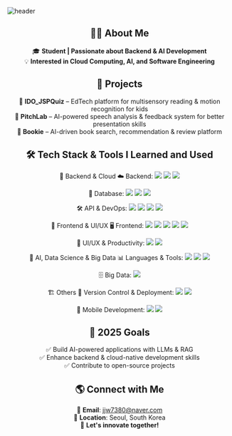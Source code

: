 ![header](https://capsule-render.vercel.app/api?type=Transparent&color=gradient&height=150&section=header&text=WELCOME&fontSize=50&fontAlignY=40)

<div align="center">

## 👨‍🎓 About Me  
🎓 **Student | Passionate about Backend & AI Development**  
💡 **Interested in Cloud Computing, AI, and Software Engineering**  

## 📌 Projects  
🔹 **IDO_JSPQuiz** – EdTech platform for multisensory reading & motion recognition for kids  
🔹 **PitchLab** – AI-powered speech analysis & feedback system for better presentation skills  
🔹 **Bookie** – AI-driven book search, recommendation & review platform  

## 🛠️ Tech Stack & Tools I Learned and Used
🎯 Backend & Cloud
☁️ Backend:
<img src="https://img.shields.io/badge/Java-007396?style=flat&logo=java&logoColor=white"/>
<img src="https://img.shields.io/badge/Spring%20Boot-6DB33F?style=flat&logo=spring-boot&logoColor=white"/>
<img src="https://img.shields.io/badge/Thymeleaf-005F0F?style=flat&logo=thymeleaf&logoColor=white"/>

💾 Database:
<img src="https://img.shields.io/badge/MariaDB-003545?style=flat&logo=mariadb&logoColor=white"/>
<img src="https://img.shields.io/badge/MongoDB-47A248?style=flat&logo=mongodb&logoColor=white"/>
<img src="https://img.shields.io/badge/Oracle-F80000?style=flat&logo=oracle&logoColor=white"/>

🛠️ API & DevOps:
<img src="https://img.shields.io/badge/REST%20API-000000?style=flat&logo=restful&logoColor=white"/>
<img src="https://img.shields.io/badge/OpenAPI-6BA539?style=flat&logo=openapiinitiative&logoColor=white"/>
<img src="https://img.shields.io/badge/Postman-FF6C37?style=flat&logo=postman&logoColor=white"/>
<img src="https://img.shields.io/badge/Docker-2496ED?style=flat&logo=docker&logoColor=white"/>

🎨 Frontend & UI/UX
🖥 Frontend:
<img src="https://img.shields.io/badge/HTML5-E34F26?style=flat&logo=html5&logoColor=white"/>
<img src="https://img.shields.io/badge/CSS3-1572B6?style=flat&logo=css3&logoColor=white"/>
<img src="https://img.shields.io/badge/JavaScript-F7DF1E?style=flat&logo=javascript&logoColor=black"/>
<img src="https://img.shields.io/badge/Vue.js-4FC08D?style=flat&logo=vue.js&logoColor=white"/>
<img src="https://img.shields.io/badge/Bootstrap-7952B3?style=flat&logo=bootstrap&logoColor=white"/>

🎨 UI/UX & Productivity:
<img src="https://img.shields.io/badge/Figma-F24E1E?style=flat&logo=figma&logoColor=white"/>
<img src="https://img.shields.io/badge/Notion-000000?style=flat&logo=notion&logoColor=white"/>

🤖 AI, Data Science & Big Data
📊 Languages & Tools:
<img src="https://img.shields.io/badge/Python-3776AB?style=flat&logo=python&logoColor=white"/>
<img src="https://img.shields.io/badge/R-276DC3?style=flat&logo=r&logoColor=white"/>
<img src="https://img.shields.io/badge/C-A8B9CC?style=flat&logo=c&logoColor=black"/>

🗄 Big Data:
<img src="https://img.shields.io/badge/Hadoop-66CCFF?style=flat&logo=apachehadoop&logoColor=black"/>

🏗️ Others
🔧 Version Control & Deployment:
<img src="https://img.shields.io/badge/Git-F05032?style=flat&logo=git&logoColor=white"/>
<img src="https://img.shields.io/badge/KPAAS-000000?style=flat&logo=github&logoColor=white"/>

📱 Mobile Development:
<img src="https://img.shields.io/badge/Flutter-02569B?style=flat&logo=flutter&logoColor=white"/>
<img src="https://img.shields.io/badge/Dart-0175C2?style=flat&logo=dart&logoColor=white"/>
## 🎯 2025 Goals  
✅ Build AI-powered applications with LLMs & RAG  
✅ Enhance backend & cloud-native development skills  
✅ Contribute to open-source projects  

## 🌎 Connect with Me  
📩 **Email**: jjw7380@naver.com  
📍 **Location**: Seoul, South Korea  
🚀 **Let's innovate together!**  

</div>
